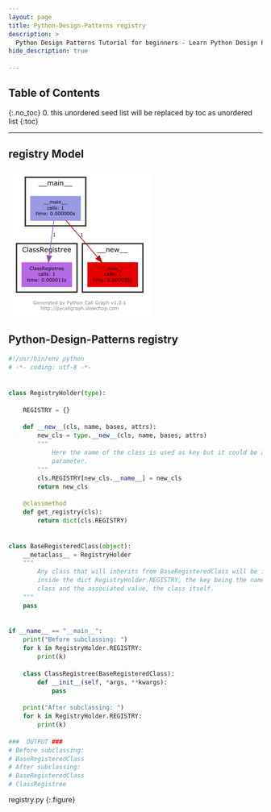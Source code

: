 ```yaml
---
layout: page
title: Python-Design-Patterns registry
description: >
  Python Design Patterns Tutorial for beginners - Learn Python Design Patterns in simple and easy steps starting from basic to advanced concepts with examples ...
hide_description: true

---
```


## Table of Contents
{:.no_toc}
0. this unordered seed list will be replaced by toc as unordered list
{:toc}

---


## registry Model

![](/courses/python-fesign-patterns/behavioral/viz/registry.py.png)


## Python-Design-Patterns registry

```py
#!/usr/bin/env python
# -*- coding: utf-8 -*-


class RegistryHolder(type):

    REGISTRY = {}

    def __new__(cls, name, bases, attrs):
        new_cls = type.__new__(cls, name, bases, attrs)
        """
            Here the name of the class is used as key but it could be any class
            parameter.
        """
        cls.REGISTRY[new_cls.__name__] = new_cls
        return new_cls

    @classmethod
    def get_registry(cls):
        return dict(cls.REGISTRY)


class BaseRegisteredClass(object):
    __metaclass__ = RegistryHolder
    """
        Any class that will inherits from BaseRegisteredClass will be included
        inside the dict RegistryHolder.REGISTRY, the key being the name of the
        class and the associated value, the class itself.
    """
    pass


if __name__ == "__main__":
    print("Before subclassing: ")
    for k in RegistryHolder.REGISTRY:
        print(k)

    class ClassRegistree(BaseRegisteredClass):
        def __init__(self, *args, **kwargs):
            pass

    print("After subclassing: ")
    for k in RegistryHolder.REGISTRY:
        print(k)

###  OUTPUT ###
# Before subclassing:
# BaseRegisteredClass
# After subclassing:
# BaseRegisteredClass
# ClassRegistree
```
registry.py
{:.figure}
